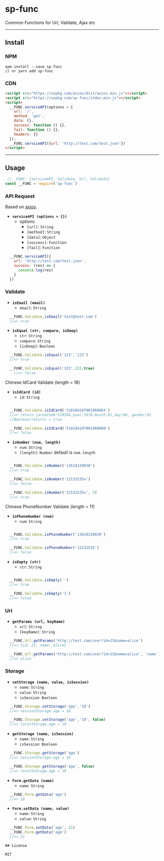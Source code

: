 # sp-func

Common Functions for Url, Validate, Ajax etc

***

## Install

### NPM

``` node
npm install --save sp-func
// or yarn add sp-func
```

### CDN

```html
<script src="https://unpkg.com/axios/dist/axios.min.js"></script>
<script src="https://unpkg.com/sp-func/index.min.js"></script>
<script>
  __FUNC.serviceAPI(options = {
    url: '/',
    method: 'get',
    data: {},
    success: function () {},
    fail: function () {},
    headers: {}
  });
  __FUNC.serviceAPI({url: 'http://test.com/test.json'})
</script>
```

***

## Usage

```js
 //__FUNC: {serviceAPI, Validate, Url, Validate}
const __FUNC = require('sp-func')
```

### API Request

Based on [axios](https://github.com/axios/axios).

- **`serviceAPI (options = {})`**
  - options
    - `[url]`: `String`
    - `[method]`: `String`
    - `[data]`: `Object`
    - `[success]`: `Function`
    - `[fail]`: `Function`

```js
  __FUNC.serviceAPI({
    url: 'http://test.com/test.json',
    success: (res) => {
      console.log(res)
    }
  })
```

### Validate

- **`isEmail (email)`**
  - `email`: `String`

```js
  __FUNC.Validate.isEmail('test@test.com')
  //=> true
```

- **`isEqual (str, compare, isDeep)`**
  - `str`: `String`
  - `compare`: `String`
  - `[isDeep]`: `Boolean`

```js
  __FUNC.Validate.isEqual('123','123')
  //=> true

  __FUNC.Validate.isEqual('123',123,true)
    //=> false
```

Chinese IdCard Validate (length = 18)

- **`isIdCard (id)`**
  - `id`: `String`

```js

  __FUNC.Validate.isIdCard('51018419700106006X')
  //=> return {areaCode:510184,year:1970,month:01,day:06, gender:0}
  //Boolean(return) = true

  __FUNC.Validate.isIdCard('510184197001060060')
  //=> false
```

- **`isNumber (num, length)`**
  - `num`: `String`
  - `[length]`: `Number` default is `num.length`

```js

  __FUNC.Validate.isNumber('13619120030')
  //=> true

  __FUNC.Validate.isNumber('12132535x')
  //=> false

  __FUNC.Validate.isNumber('12132535x', 5)
  //=> true
```

Chinese PhoneNumber Validate (length = 11)

- **`isPhoneNumber (num)`**
  - `num`: `String`

```js

  __FUNC.Validate.isPhoneNumber('13619120030')
  //=> true

  __FUNC.Validate.isPhoneNumber('12132535')
  //=> false
```

- **`isEmpty (str)`**
  - `str`: `String`

```js

  __FUNC.Validate.isEmpty('')
  //=> true

  __FUNC.Validate.isEmpty('1')
  //=> false
```

### Url

- **`getParams (url, keyName)`**
  - `url`: `String`
  - `[keyName]`: `String`

```js
  __FUNC.Url.getParams('http://test.com/user?id=23&name=alice')
  //=> {id: 23, name: alice}

  __FUNC.Url.getParams('http://test.com/user?id=23&name=alice', 'name')
  //=> alice
```

### Storage

- **`setStorage (name, value, isSession)`**
  - `name`: `String`
  - `value`: `String`
  - `isSession`: `Boolean`

```js
  __FUNC.Storage.setStorage('age','18')
  //=> sessionStorage.age = 18

  __FUNC.Storage.setStorage('age','19', false)
  //=> localStorage.age = 19
```

- **`getStorage (name, isSession)`**
  - `name`: `String`
  - `isSession`: `Boolean`

```js
  __FUNC.Storage.getStorage('age')
  //=> sessionStorage.age = 18

  __FUNC.Storage.getStorage('age', false)
  //=> localStorage.age = 19
```

- **`Form.getData (name)`**
  - `name`: `String`

```js
  __FUNC.Form.getData('age')
  //=> 18
```

- **`Form.setData (name, value)`**
  - `name`: `String`
  - `value`: `String`

```js
  __FUNC.Form.setData('age', 21)
  __FUNC.Form.getData('age')
  //=> 21

## License

MIT
